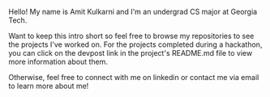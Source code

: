 Hello! My name is Amit Kulkarni and I'm an undergrad CS major at Georgia Tech. 

Want to keep this intro short so feel free to browse my repositories to see the projects I've worked on. For the projects completed during a hackathon, you can click on the devpost link in the project's README.md file to view more information about them. 

Otherwise, feel free to connect with me on linkedin or contact me via email to learn more about me!
